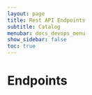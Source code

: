 ```yaml
---
layout: page
title: Rest API Endpoints
subtitle: Catalog
menubar: docs_devops_menu
show_sidebar: false
toc: true
---
```


# Endpoints

